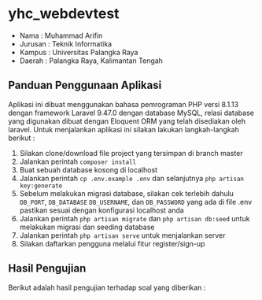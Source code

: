 # yhc_webdevtest

- Nama : Muhammad Arifin
- Jurusan : Teknik Informatika
- Kampus : Universitas Palangka Raya
- Daerah : Palangka Raya, Kalimantan Tengah

## Panduan Penggunaan Aplikasi

Aplikasi ini dibuat menggunakan bahasa pemrograman PHP versi 8.1.13 dengan framework Laravel 9.47.0 dengan database MySQL, relasi database yang digunakan dibuat dengan Eloquent ORM yang telah disediakan oleh laravel. Untuk menjalankan aplikasi ini silakan lakukan langkah-langkah berikut :
1. Silakan clone/download file project yang tersimpan di branch master
2. Jalankan perintah ```composer install```
3. Buat sebuah database kosong di localhost
4. Jalankan perintah ```cp .env.example .env``` dan selanjutnya ```php artisan key:generate```
5. Sebelum melakukan migrasi database, silakan cek terlebih dahulu ```DB_PORT```, ```DB_DATABASE```
```DB_USERNAME```, dan ```DB_PASSWORD``` yang ada di file .env pastikan sesuai dengan konfigurasi localhost anda
6. Jalankan perintah ```php artisan migrate``` dan ```php artisan db:seed``` untuk melakukan migrasi dan seeding database 
7. Jalankan perintah ```php artisan serve``` untuk menjalankan server
8. Silakan daftarkan pengguna melalui fitur register/sign-up

## Hasil Pengujian

Berikut adalah hasil pengujian terhadap soal yang diberikan :
